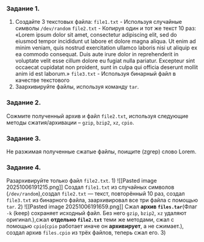 ### Задание 1.
1. Создайте 3 текстовых файла:
 `file1.txt` - Используя случайные символы `/dev/random`
`file2.txt` - Копируя один и тот же текст 10 раз:
        «Lorem ipsum dolor sit amet, consectetur adipiscing elit, sed do eiusmod tempor incididunt ut labore et dolore magna aliqua. Ut enim ad minim veniam, quis nostrud exercitation ullamco laboris nisi ut aliquip ex ea commodo consequat. Duis aute irure dolor in reprehenderit in voluptate velit esse cillum dolore eu fugiat nulla pariatur. Excepteur sint occaecat cupidatat non proident, sunt in culpa qui officia deserunt mollit anim id est laborum.»
`file3.txt` - Используя бинарный файл в качестве текстового
2. Заархивируйте файлы, используя команду `tar`.
### Задание 2.
Сожмите полученный архив и файл `file2.txt`, используя следующие методы сжатия/архивации – `gzip`, `bzip2`, `xz`, `cpio`.
### Задание 3.
Не разжимая полученные сжатые файлы, поищите (zgrep) слово Lorem.
### Задание 4.
Разархивируйте только файл `file2.txt`.
1)
![[Pasted image 20251006191215.png]]
Создал `file1.txt` из случайных символов (`/dev/random`),создал `file2.txt` — текст, повторённый 10 раз, создал `file3.txt` из бинарного файла, заархивировал все три файла с помощью `tar`.
2)
![[Pasted image 20251006191659.png]]
 Сжал **архив `files.tar`**(Флаг `-k` (keep) сохраняет исходный файл. Без него `gzip`, `bzip2`, `xz` удаляют оригинал.),сжал **отдельно `file2.txt`** теми же методами, сжал с помощью `cpio`(`cpio` работает иначе  он **архивирует**, а не сжимает.), создал архив `files.cpio` из трёх файлов, теперь сжал его.
 3)
 